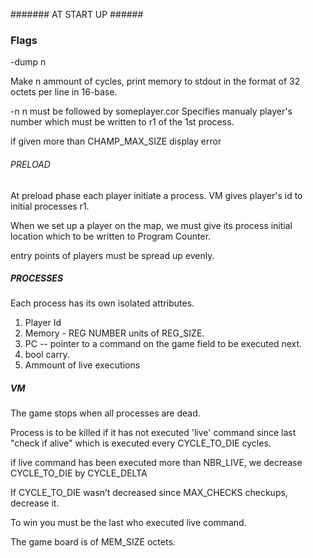 ####### AT START UP ######

### Flags

-dump n

Make n ammount of cycles, print memory to stdout in the format of 32 octets per line in 16-base.

-n n
must be followed by someplayer.cor
Specifies manualy player's number which must be written to r1 of the 1st process.

if given more than CHAMP_MAX_SIZE display error

###### PRELOAD ######

At preload phase each player initiate a process. VM gives player's id to initial processes r1.

When we set up a player on the map, we must give its process initial location which to be written to Program Counter.

entry points of players must be spread up evenly.

##### PROCESSES ######

Each process has its own isolated attributes.
1. Player Id
2. Memory - REG NUMBER units of REG_SIZE.
3. PC -- pointer to a command on the game field to be executed next.
4. bool carry.
5. Ammount of live executions

##### VM ########

The game stops when all processes are dead.

Process is to be killed if it has not executed 'live' command since last "check if alive" which is executed every CYCLE_TO_DIE cycles.

if live command has been executed more than NBR_LIVE, we decrease CYCLE_TO_DIE by CYCLE_DELTA

If CYCLE_TO_DIE wasn’t decreased since MAX_CHECKS checkups, decrease it.

To win you must be the last who executed live command.

The game board is of MEM_SIZE octets.

